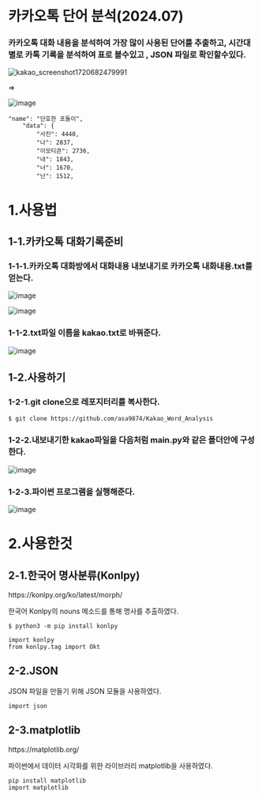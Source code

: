 <h1>카카오톡 단어 분석(2024.07)</h1>
<h3>카카오톡 대화 내용을 분석하여 가장 많이 사용된 단어를 추출하고, 시간대별로 카톡 기록을 분석하여 표로 볼수있고 , JSON 파일로 확인할수있다.</h3>

![kakao_screenshot1720682479991](https://github.com/asa9874/Kakao_Word_Analysis/assets/84450816/496f1976-0484-45b1-bfc7-8e8e78198077)

=>

![image](https://github.com/user-attachments/assets/9962751c-587d-4e0d-ab59-461fccb00aa9)

<pre><code>"name": "단호한 포돌이",
    "data": {
        "사진": 4440,
        "나": 2837,
        "이모티콘": 2736,
        "내": 1843,
        "너": 1670,
        "난": 1512,</code></pre>

        
<h1>1.사용법</h1>
<h2>1-1.카카오톡 대화기록준비</h2>
<h3>1-1-1.카카오톡 대화방에서 대화내용 내보내기로 카카오톡 내화내용.txt를 얻는다.</h3>

![image](https://github.com/asa9874/Kakao_Word_Analysis/assets/84450816/cc0c5ad5-6082-4c17-961a-c1c70bc59461)

![image](https://github.com/asa9874/Kakao_Word_Analysis/assets/84450816/c3d043a5-2ee1-403b-ab96-fcd2b75ecfe7)

<h3>1-1-2.txt파일 이름을 kakao.txt로 바꿔준다.</h3>

![image](https://github.com/asa9874/Kakao_Word_Analysis/assets/84450816/408cf5d3-8d21-4f64-97cf-ce1e6acf093d)


<h2>1-2.사용하기</h2>
<h3>1-2-1.git clone으로 레포지터리를 복사한다.</h3>
<pre><code>$ git clone https://github.com/asa9874/Kakao_Word_Analysis</code></pre>


<h3>1-2-2.내보내기한 kakao파일을 다음처럼 main.py와 같은 폴더안에 구성한다.</h3>

![image](https://github.com/asa9874/Kakao_Word_Analysis/assets/84450816/5b4d30dc-1d95-4158-a7f4-2e3e0b1021ca)

<h3>1-2-3.파이썬 프로그램을 실행해준다.</h3>

![image](https://github.com/asa9874/Kakao_Word_Analysis/assets/84450816/b7c9cecd-e942-4fd1-8b8e-6e46dea230a9)



<h1>2.사용한것</h1>


<h2>2-1.한국어 명사분류(Konlpy)</h2>
https://konlpy.org/ko/latest/morph/ </p>
한국어 Konlpy의 nouns 메소드를 통해 명사를 추출하였다.</p>
<pre><code>$ python3 -m pip install konlpy </code></pre>
<pre><code>import konlpy
from konlpy.tag import Okt</code></pre>




<h2>2-2.JSON</h2>
JSON 파일을 만들기 위해 JSON 모듈을 사용하였다.
<pre><code>import json</code></pre>


<h2>2-3.matplotlib</h2>
https://matplotlib.org/</p>
파이썬에서 데이터 시각화를 위한 라이브러리 matplotlib을 사용하였다.
<pre><code>pip install matplotlib
import matplotlib</code></pre>



